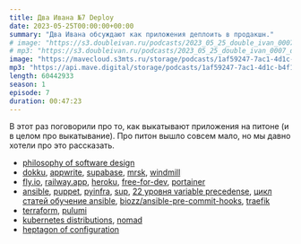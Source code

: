 ```yaml
---
title: Два Ивана №7 Deploy
date: 2023-05-25T00:00:00+00:00
summary: "Два Ивана обсуждают как приложения деплоить в продакшн."
# image: "https://s3.doubleivan.ru/podcasts/2023_05_25_double_ivan_0007_deploy_ng.jpg"
# mp3: "https://s3.doubleivan.ru/podcasts/2023_05_25_double_ivan_0007_deploy.mp3"
image: "https://mavecloud.s3mts.ru/storage/podcasts/1af59247-7ac1-4d1c-b4f1-fd950f3daf15/images/be6a4a96-cb15-450b-a875-f1889aa12e55.jpg"
mp3: "https://api.mave.digital/storage/podcasts/1af59247-7ac1-4d1c-b4f1-fd950f3daf15/episodes/be6a4a96-cb15-450b-a875-f1889aa12e55.mp3"
length: 60442933
season: 1
episode: 7
duration: 00:47:23
---
```


В этот раз поговорили про то, как выкатывают приложения на питоне (и в целом про выкатывание). Про питон вышло совсем мало, но мы давно хотели про это рассказать.

<!-- links -->

- [philosophy of software design](https://www.amazon.com/Philosophy-Software-Design-John-Ousterhout/dp/1732102201)
- [dokku](https://dokku.com/), [appwrite](https://appwrite.io/), [supabase](https://supabase.com/), [mrsk](https://mrsk.dev/), [windmill](https://github.com/windmill-labs/windmill)
- [fly.io](http://fly.io/), [railway.app](https://railway.app/), [heroku](https://www.heroku.com/), [free-for-dev](https://github.com/ripienaar/free-for-dev), [portainer](https://www.portainer.io/)
- [ansible](https://docs.ansible.com/), [puppet](https://www.puppet.com/), [pyinfra](https://pyinfra.com/), [sup](https://pressly.github.io/sup/), [22 уровня variable precedense](https://docs.ansible.com/ansible/latest/playbook_guide/playbooks_variables.html#understanding-variable-precedence), [цикл статей обучение ansible](https://biozz.dev/blog/ansible-1/), [biozz/ansible-pre-commit-hooks](https://github.com/biozz/ansible-pre-commit-hooks), [traefik](https://traefik.io/traefik/)
- [terraform](https://www.terraform.io/), [pulumi](https://www.pulumi.com/)
- [kubernetes distributions](https://nubenetes.com/matrix-table/), [nomad](https://www.hashicorp.com/products/nomad)
- [heptagon of configuration](https://matt-rickard.com/heptagon-of-configuration)
